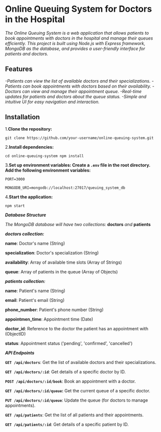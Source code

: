 # Online Queuing System for Doctors in the Hospital

*The Online Queuing System is a web application that allows patients to book appointments with doctors in the hospital and manage their queues efficiently. This project is built using Node.js with Express framework, MongoDB as the database, and provides a user-friendly interface for patients and doctors.*

## Features

*-Patients can view the list of available doctors and their specializations.
-Patients can book appointments with doctors based on their availability.
-Doctors can view and manage their appointment queue.
-Real-time updates for patients and doctors about the queue status.
-Simple and intuitive UI for easy navigation and interaction.*

## Installation

1.**Clone the repository:**

`git clone https://github.com/your-username/online-queuing-system.git`

2.**Install dependencies:**

`cd online-queuing-system
npm install`

3.**Set up environment variables:
Create a `.env` file in the root directory.
Add the following environment variables:**

`PORT=3000`

`MONGODB_URI=mongodb://localhost:27017/queuing_system_db`

4.**Start the application:**

`npm start`

_**Database Structure**_

_The MongoDB database will have two collections:_ **doctors** _and_ **patients**


***doctors collection:***

**name**: Doctor's name (String)

**specialization**: Doctor's specialization (String)

**availability**: Array of available time slots (Array of Strings)

**queue**: Array of patients in the queue (Array of Objects)


***patients collection:***

**name**: Patient's name (String)

**email**: Patient's email (String)

**phone_number**: Patient's phone number (String)

**appointmen_time**: Appointment time (Date)

**doctor_id**: Reference to the doctor the patient has an appointment with (ObjectID)

**status**: Appointment status ('pending', 'confirmed', 'cancelled')


***API Endpoints***

**`GET /api/doctors`**: Get the list of available doctors and their specializations.

**`GET /api/doctors/:id`**: Get details of a specific doctor by ID.

**`POST /api/doctors/:id/book`**: Book an appointment with a doctor.

**`GET /api/doctors/:id/queue`:** Get the current queue of a specific doctor.

**`PUT /api/doctors/:id/queue`**: Update the queue (for doctors to manage appointments).

**`GET /api/patients`**: Get the list of all patients and their appointments.

**`GET /api/patients/:id`**: Get details of a specific patient by ID.





